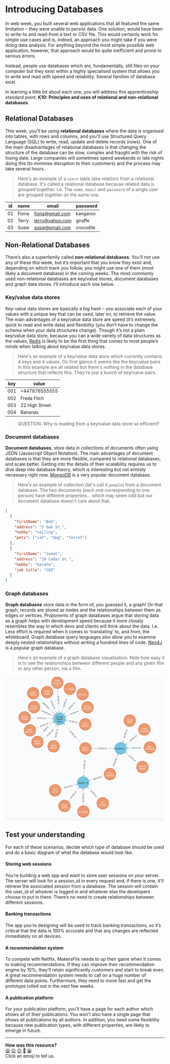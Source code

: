 # Introducing Databases

In web week, you built several web applications that all featured the same limitation – they were unable to persist data. One solution, would have been to write-to and read-from a text or CSV file. This would certainly work for simple use cases and is, indeed, an approach you might take if you were doing data analysis. For anything beyond the most simple possible web application, however, that approach would be quite inefficient and prone to serious errors.

Instead, people use databases which are, fundamentally, still files on your computer but they exist within a highly specialised system that allows you to write and read with speed and reliability.  Several families of database exist.

In learning a little bit about each one, you will address this apprenticeship standard point: **K10: Principles and uses of relational and non-relational databases**.

## Relational Databases

This week, you’ll be using **relational databases** where the data is organised into tables, with rows and columns, and you’ll use Structured Query Language (SQL) to write, read, update and delete records (rows).  One of the main disadvantages of relational databases is that changing the structure of the database can be slow, complex and fraught with the risk of losing data.  Large companies will sometimes spend weekends or late nights doing this (to minimise disruption to their customers) and the process may take several hours.

> Here's an example of a `users` table (aka relation) from a relational database.  It's called a relational database because related data is grouped together.  I.e. The `name`, `email` and `password` of a single user are grouped together on the same row.

|id| name         | email            | password  |
|--|--------------|------------------|-----------|
|01| Fiona        | fiona@gmail.com  | kangaroo  |
|02| Terry        | terry@yahoo.com  | giraffe   |
|03| Susie        | susie@email.com  | crocodile |

## Non-Relational Databases

There’s also a superfamily called **non-relational databases**.  You’ll not use any of these this week, but it’s important that you know they exist and, depending on which track you follow, you might use one of them (most likely a document database) in the coming weeks.  The most commonly used non-relational databases are key/value stores, document databases and graph data stores.  I’ll introduce each one below.

### Key/value data stores

Key-value data stores are basically a big hash – you associate each of your values with a unique key that can be used, later on, to retrieve the value.  The main advantages of a key/value data store are speed (it’s extremely quick to read and write data) and flexibility (you don’t have to change the schema when your data structures change).  Though it’s not a plain key/value data store, because you can a wide variety of data structures as the values, [Redis](https://www.youtube.com/watch?v=G1rOthIU-uo&ab_channel=Fireship) is likely to be the first thing that comes to most people’s minds when talking about key/value data stores.

> Here's an example of a key/value data store which currently contains 4 keys and 4 values. On first glance it seems like the key/value pairs in this example are all related but there's nothing in the database structure that reflects this. They're just a bunch of key/value pairs.

|key|value           |
|---|----------------|
|001| +447876555555  |
|002| Freda Fitch    |
|003| 22 High Street |
|004| Bananas        |


> QUESTION: Why is reading from a key/value data store so efficient?

### Document databases

**Document databases**, store data in collections of documents often using JSON (Javascript Object Notation).  The main advantages of document databases is that they are more flexible, compared to relational databases, and scale better. Getting into the details of their scalability requires us to dive deep into database theory, which is interesting but not entirely necessary right now. [MongoDB](https://www.youtube.com/watch?v=EE8ZTQxa0AM&ab_channel=MongoDB) is a very popular document database.

> Here's an example of collection (let's call it `people`) from a document database. The two documents (each one corresponding to one person) have different properties... which may seem odd but our document database doesn't care about that.

```json
[
  {
    "firstName": "Bob",
    "address": "5 Oak St.",
    "hobby": "sailing",
    "pets": ["cat", "dog", "ferret"]
  },
  {
    "firstName": "Janet",
    "address": "10 Cedar St.",
    "hobby": "karate",
    "job title": "CEO"
  }
[
```

### Graph databases

**Graph databases** store data in the form of, you guessed it, a graph!  On that graph, records are stored as nodes and the relationships between them as edges or vertices.  Proponents of graph databases argue that storing data as a graph helps with development speed because it more closely resembles the way in which devs and clients will think about the data.  I.e. Less effort is required when it comes to ‘translating’ to, and from, the whiteboard.  Graph database query languages also allow you to examine deeply nested relationships without writing a hundred lines of code. [Neo4J](https://www.youtube.com/watch?v=ujimD6MP87I&ab_channel=Neo4j) is a popular graph database.

> Here's an example of a graph database visualisation. Note how easy it is to see the relationships between different people and any given film or any other person, via a film.

![Kevin bacon graph](./images/kevin_bacon.png)

## Test your understanding

For each of these scenarios, decide which type of database should be used and do a basic diagram of what the database would look like.

#### Storing web sessions
You’re building a web app and want to store user sessions on your server.  The server will look for a session_id in every request and, if there is one, it’ll retrieve the associated session from a database.  The session will contain the user_id of whoever is logged in and whatever else the developers choose to put in there.  There’s no need to create relationships between different sessions.

#### Banking transactions
The app you’re designing will be used to track banking transactions, so it’s critical that the data is 100% accurate and that any changes are reflected immediately on all devices.

#### A recommendation system
To compete with Netflix, MakersFlix needs to up their game when it comes to making recommendations.  If they can improve their recommendation engine by 10%, they’ll retain significantly customers and start to break even. A great recommendation system needs to call on a huge number of different data points.  Furthermore, they need to move fast and get the prototype rolled out in the next few weeks.

#### A publication platform
For your publication platform, you'll have a page for each author which shows all of their publications.  You won't also have a single page that shows all publications by all authors.  In addition, you need some flexibility because new publication types, with different properties, are likely to emerge in future.

<!-- BEGIN GENERATED SECTION DO NOT EDIT -->

---

**How was this resource?**  
[😫](https://airtable.com/shrUJ3t7KLMqVRFKR?prefill_Repository=course&prefill_File=pills/databases.md&prefill_Sentiment=😫) [😕](https://airtable.com/shrUJ3t7KLMqVRFKR?prefill_Repository=course&prefill_File=pills/databases.md&prefill_Sentiment=😕) [😐](https://airtable.com/shrUJ3t7KLMqVRFKR?prefill_Repository=course&prefill_File=pills/databases.md&prefill_Sentiment=😐) [🙂](https://airtable.com/shrUJ3t7KLMqVRFKR?prefill_Repository=course&prefill_File=pills/databases.md&prefill_Sentiment=🙂) [😀](https://airtable.com/shrUJ3t7KLMqVRFKR?prefill_Repository=course&prefill_File=pills/databases.md&prefill_Sentiment=😀)  
Click an emoji to tell us.

<!-- END GENERATED SECTION DO NOT EDIT -->
